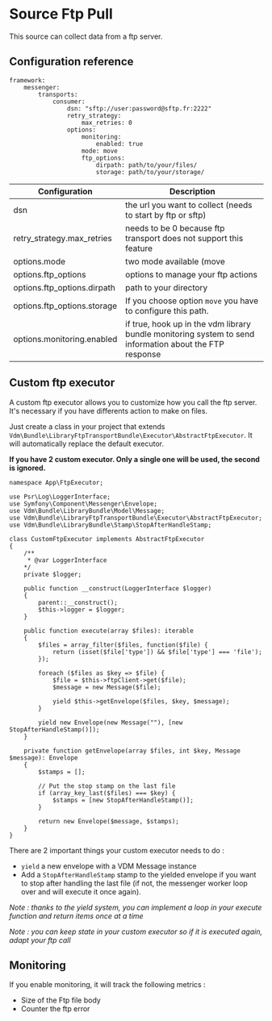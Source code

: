 # Source Ftp Pull

This source can collect data from a ftp server.

## Configuration reference

```
framework:
    messenger:
        transports:
            consumer:
                dsn: "sftp://user:password@sftp.fr:2222"
                retry_strategy:
                    max_retries: 0
                options:
                    monitoring:
                        enabled: true
                    mode: move
                    ftp_options:
                        dirpath: path/to/your/files/
                        storage: path/to/your/storage/
```

Configuration | Description
--- | ---
dsn | the url you want to collect (needs to start by ftp or sftp)
retry_strategy.max_retries | needs to be 0 because ftp transport does not support this feature
options.mode | two mode available (move|delete), `move` to deplace the file in other folder when it is treated, `delete` to remove it.
options.ftp_options | options to manage your ftp actions
options.ftp_options.dirpath | path to your directory
options.ftp_options.storage | If you choose option `move` you have to configure this path.
options.monitoring.enabled | if true, hook up in the vdm library bundle monitoring system to send information about the FTP response

## Custom ftp executor

A custom ftp executor allows you to customize how you call the ftp server. It's necessary if you have differents action to make on files.

Just create a class in your project that extends `Vdm\Bundle\LibraryFtpTransportBundle\Executor\AbstractFtpExecutor`. It will
automatically replace the default executor.

**If you have 2 custom executor. Only a single one will be used, the second is ignored.**

```
namespace App\FtpExecutor;

use Psr\Log\LoggerInterface;
use Symfony\Component\Messenger\Envelope;
use Vdm\Bundle\LibraryBundle\Model\Message;
use Vdm\Bundle\LibraryFtpTransportBundle\Executor\AbstractFtpExecutor;
use Vdm\Bundle\LibraryBundle\Stamp\StopAfterHandleStamp;

class CustomFtpExecutor implements AbstractFtpExecutor
{
    /** 
     * @var LoggerInterface 
    */
    private $logger;

    public function __construct(LoggerInterface $logger) 
    {
        parent::__construct();
        $this->logger = $logger;
    }

    public function execute(array $files): iterable
    {
        $files = array_filter($files, function($file) {
            return (isset($file['type']) && $file['type'] === 'file');
        });

        foreach ($files as $key => $file) {
            $file = $this->ftpClient->get($file);
            $message = new Message($file);

            yield $this->getEnvelope($files, $key, $message);
        }

        yield new Envelope(new Message(""), [new StopAfterHandleStamp()]);
    }

    private function getEnvelope(array $files, int $key, Message $message): Envelope
    {
        $stamps = [];

        // Put the stop stamp on the last file
        if (array_key_last($files) === $key) {
            $stamps = [new StopAfterHandleStamp()];
        }

        return new Envelope($message, $stamps);
    }
}
```

There are 2 important things your custom executor needs to do :

* `yield` a new envelope with a VDM Message instance
* Add a `StopAfterHandleStamp` stamp to the yielded envelope if you want to stop after handling the last file (if not, 
  the messenger worker loop over and will execute it once again).

*Note : thanks to the yield system, you can implement a loop in your execute function and return items once at a time*

*Note : you can keep state in your custom executor so if it is executed again, adapt your ftp call*

## Monitoring

If you enable monitoring, it will track the following metrics :

* Size of the Ftp file body
* Counter the ftp error